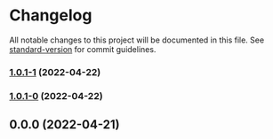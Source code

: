 # Changelog

All notable changes to this project will be documented in this file. See [standard-version](https://github.com/conventional-changelog/standard-version) for commit guidelines.

### [1.0.1-1](https://github.com/aloketewary/tildate/compare/v1.0.1-0...v1.0.1-1) (2022-04-22)

### [1.0.1-0](https://github.com/aloketewary/tildate/compare/v0.0.0...v1.0.1-0) (2022-04-22)

## 0.0.0 (2022-04-21)
